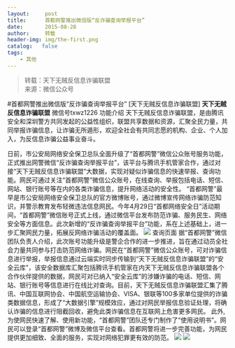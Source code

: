 ```yaml
---
layout:     post
title:      首都网警推出微信版“反诈骗查询举报平台”
date:       2015-08-28
author:     转载
header-img: img/the-first.png
catalog:   false
tags:
    - 其他
---
```


<blockquote><p>转载：天下无贼反信息诈骗联盟<br>
来源：微信公众号</p></blockquote>

#首都网警推出微信版“反诈骗查询举报平台”
[天下无贼反信息诈骗联盟]
**天下无贼反信息诈骗联盟**
微信号txwz1226
功能介绍
天下无贼反信息诈骗联盟，是由腾讯安全和深圳警方共同发起的公益性组织，联盟共享数据和资源，汇聚全民力量，共同举报诈骗信息，让诈骗无所遁形，欢迎全社会有共同志愿的机构、企业、个人加入，为反信息诈骗公益事业奋斗。

日前，市公安局网络安全保卫总队全面升级了“首都网警”微信公众账号服务功能，正式推出网警微信“反诈骗查询举报平台”，该平台与腾讯手机管家合作，通过对接“天下无贼反信息诈骗联盟”大数据，实现对疑似诈骗信息的快速举报、查询功能。网民可通过关注“首都网警”微信公众账号，在线查询、举报包括电话、短信、网站、银行账号等在内的各类诈骗信息，提升网络活动的安全性。
“首都网警”最早是市公安局网络安全保卫总队的官方微博账号，通过微博宣传网络诈骗防范知识，并警示教育发布轻微违法信息网民。今年4月29日“首都网络安全日”活动期间，“首都网警”微信账号正式上线，通过微信平台发布防范诈骗、服务民生、网络安全等方面信息。此次新增的“反诈骗查询举报平台”功能，系在上述基础上，进一步汇聚网民力量，拓展反网络诈骗活动的覆盖面。
![]({{site.baseurl}}/postimg/3Frx8wcpibSuW1qXzsicMC56FfuL3dd2bb0dNtVt7sJvTibpzfCHAGRWTO1IUFnVNl81HQSNpH8icjPy28ib43aH6Vw.png)
查询页面
据“首都网警”微信团队负责人介绍，此次账号功能升级是警企合作的进一步推进，旨在通过动员全社会力量共同参与打击防范网络诈骗。网民在“首都网警”微信公众账号，可对诈骗信息进行举报，举报信息通过云端实时同步传输到“天下无贼反信息诈骗联盟”的“安全云库”，该安全数据库汇聚包括腾讯手机管家在内天下无贼反信息诈骗联盟各个合作伙伴提供的数据，网民可对已纳入“安全云库”的涉嫌诈骗的电话、短信、网站、银行账号等信息进行在线比对查询。目前，天下无贼反信息诈骗联盟汇集了腾讯、中国互联网协会、中国航空运输协会、VISA、银联等100多家单位提供的诈骗类数据信息，形成了“大数据引擎”规模效应，通过对网民举报信息验证处理，将确认诈骗的信息进行阻截回收，避免此类诈骗信息在互联网上危害更多网民。
此外,为使网民快速了解、使用新功能，“首都网警”团队还专门制作了“使用说明书”。网民可以登录“首都网警”微博及微信平台查看。首都网警将进一步完善功能，为网民提供更加细致、全面的服务，实现对网络犯罪更有效的防范。
![]({{site.baseurl}}/postimg/3Frx8wcpibSuW1qXzsicMC56FfuL3dd2bbbibE8jYe6eCnNDSQUA8MticDUo8Aicc2obpicU3hONxWqkWIhrEpWe6RHA.jpeg)
![]({{site.baseurl}}/postimg/3Frx8wcpibSuW1qXzsicMC56FfuL3dd2bbwQxw1jg2Y1s7LSCibDDujQkzxmPd6PLeQnR9bWygPicqUTsm6uicKdibqg.jpeg)
